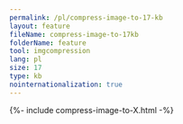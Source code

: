 ```yaml
---
permalink: /pl/compress-image-to-17-kb
layout: feature
fileName: compress-image-to-17kb
folderName: feature
tool: imgcompression
lang: pl
size: 17
type: kb
nointernationalization: true
---
```

{%- include compress-image-to-X.html -%}       
